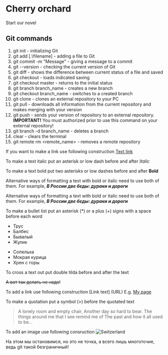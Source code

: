 # Cherry orchard

Start our novel

## Git commands

1. git init - initializing Git
2. git add [.\filename] - adding a file to Git
3. git commit -m "Message" - giving a message to a commit
4. git --version - checking the current version of Git
5. git diff - shows the difference between current status of a file and saved
6. git checkout - loads indicated saving
7. git checkout master - returns to the initial status
8. git branch branch_name - creates a new branch
9. git checkout branch_name - switches to a created branch
10. git clone - clones an external repository to your PC
11. git pull - downloads all information from the current repository and makes merging with your version
12. git push - sends your version of repository to an external repository. **IMPORTANT!** You must authorized prior to use this command on your external repository!
13. git branch -d branch_name - deletes a branch
14. clear - clears the terminal
15. git remote rm <remote_name> - removes a remote repository

If you want to make a link use following construction [Text link](URL)


To make a text italic put an asterisk or low dash before and after *Italic*

To make a text bold put two asterisks or low dashes before and after **Bold**


Alternative ways of formatting a text with bold or italic need to use both of them. For example, *__В России две беды: дураки и дороги__*


Alternative ways of formatting a text with bold or italic need to use both of them. For example, *__В России две беды: дураки и дороги__*

To make a bullet list put an asterisk (*) or a plus (+) signs with a space before each word
* Трус
* Балбес
* Бывалый
* Жулик

+ Сопелька
+ Мокрая курица
+ Хрен с горы

To cross a text out put double tilda before and after the text

~~А вот так делать не надо!~~

To add a link use following construction [Link text]
(URL)
E.g. [My page](https://tonysable.taplink.ws)

To make a quotation put a symbol (>) before the quotated text

 >A lonely room and empty chair,
Another day so hard to bear.
The things around me that I see remind me of
The past and how it all used to be...

To add an image use following consruction
![Switzerland](saas-fee--2553924-4.jpg)

На этом мы остановимся, но это не точка, а всего лишь многоточие, ведь git такой безграничный!
